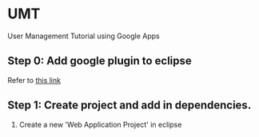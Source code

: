 # UMT
User Management Tutorial using Google Apps

Step 0: Add google plugin to eclipse
----
Refer to [this link](https://developers.google.com/eclipse/docs/download)

Step 1: Create project and add in dependencies.
-----
1. Create a new 'Web Application Project' in eclipse
	